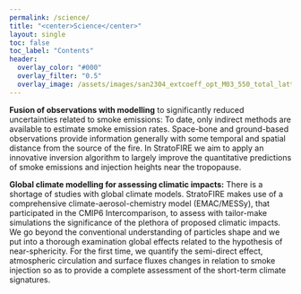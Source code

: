 ```yaml
---
permalink: /science/
title: "<center>Science</center>"
layout: single
toc: false
toc_label: "Contents"
header:
  overlay_color: "#000"
  overlay_filter: "0.5"
  overlay_image: /assets/images/san2304_extcoeff_opt_M03_550_total_lattime_pres9000.png
---
```


**Fusion of observations with modelling** to significantly reduced uncertainties related to smoke emissions: To date, only indirect methods are available to estimate smoke emission rates. Space-bone and ground-based observations provide information generally with some temporal and spatial distance from the source of the fire. In StratoFIRE we aim to apply an innovative inversion algorithm to largely improve the quantitative predictions of smoke emissions and injection heights near the tropopause.


**Global climate modelling for assessing climatic impacts:** There is a shortage of studies with global climate models. StratoFIRE makes use of a comprehensive climate-aerosol-chemistry model (EMAC/MESSy), that participated in the CMIP6 Intercomparison, to assess with tailor-make simulations the significance of the plethora of proposed climatic impacts. We go beyond the conventional understanding of particles shape and we put into a thorough examination global effects related to the hypothesis of near-sphericity. For the first time, we quantify the semi-direct effect, atmospheric circulation and surface fluxes changes in relation to smoke injection so as to provide a complete assessment of the short-term climate signatures.